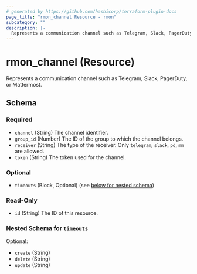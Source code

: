 ```yaml
---
# generated by https://github.com/hashicorp/terraform-plugin-docs
page_title: "rmon_channel Resource - rmon"
subcategory: ""
description: |-
  Represents a communication channel such as Telegram, Slack, PagerDuty, or Mattermost.
---
```


# rmon_channel (Resource)

Represents a communication channel such as Telegram, Slack, PagerDuty, or Mattermost.



<!-- schema generated by tfplugindocs -->
## Schema

### Required

- `channel` (String) The channel identifier.
- `group_id` (Number) The ID of the group to which the channel belongs.
- `receiver` (String) The type of the receiver. Only `telegram`, `slack`, `pd`, `mm` are allowed.
- `token` (String) The token used for the channel.

### Optional

- `timeouts` (Block, Optional) (see [below for nested schema](#nestedblock--timeouts))

### Read-Only

- `id` (String) The ID of this resource.

<a id="nestedblock--timeouts"></a>
### Nested Schema for `timeouts`

Optional:

- `create` (String)
- `delete` (String)
- `update` (String)
